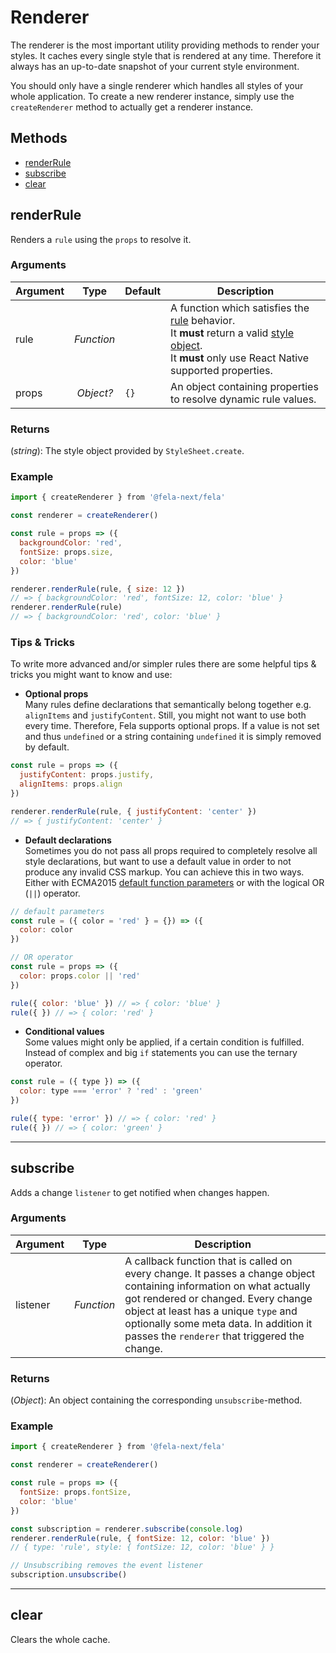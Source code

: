 # Renderer

The renderer is the most important utility providing methods to render your styles. It caches every single style that is rendered at any time. Therefore it always has an up-to-date snapshot of your current style environment.<br>

You should only have a single renderer which handles all styles of your whole application.
To create a new renderer instance, simply use the `createRenderer` method to actually get a renderer instance.

## Methods
* [renderRule](#renderrule)
* [subscribe](#subscribe)
* [clear](#clear)

## renderRule
Renders a `rule` using the `props` to resolve it.

### Arguments
| Argument | Type | Default | Description |
| --- | --- | --- | --- |
| rule | *Function* | | A function which satisfies the [rule](../../basics/Rules.md) behavior.<br>It **must** return a valid [style object](../../basics/Rules.md#styleobject).<br>It **must** only use React Native supported properties. |
| props | *Object?* | `{}` | An object containing properties to resolve dynamic rule values. |

### Returns
(*string*): The style object provided by `StyleSheet.create`.

### Example
```javascript
import { createRenderer } from '@fela-next/fela'

const renderer = createRenderer()

const rule = props => ({
  backgroundColor: 'red',
  fontSize: props.size,
  color: 'blue'
})

renderer.renderRule(rule, { size: 12 })
// => { backgroundColor: 'red', fontSize: 12, color: 'blue' }
renderer.renderRule(rule)
// => { backgroundColor: 'red', color: 'blue' }
```


### Tips & Tricks
To write more advanced and/or simpler rules there are some helpful tips & tricks you might want to know and use:

* **Optional props**<br>
Many rules define declarations that semantically belong together e.g. `alignItems` and `justifyContent`. Still, you might not want to use both every time. Therefore, Fela supports optional props. If a value is not set and thus `undefined` or a string containing `undefined` it is simply removed by default.

```javascript
const rule = props => ({
  justifyContent: props.justify,
  alignItems: props.align
})

renderer.renderRule(rule, { justifyContent: 'center' })
// => { justifyContent: 'center' }
```

* **Default declarations**<br>
Sometimes you do not pass all props required to completely resolve all style declarations, but want to use a default value in order to not produce any invalid CSS markup. You can achieve this in two ways. Either with ECMA2015 [default function parameters](https://developer.mozilla.org/en-US/docs/Web/JavaScript/Reference/Functions/Default_parameters) or with the logical OR (`||`) operator.

```javascript
// default parameters
const rule = ({ color = 'red' } = {}) => ({
  color: color
})

// OR operator
const rule = props => ({
  color: props.color || 'red'
})

rule({ color: 'blue' }) // => { color: 'blue' }
rule({ }) // => { color: 'red' }
```

* **Conditional values**<br>
Some values might only be applied, if a certain condition is fulfilled. Instead of complex and big `if` statements you can use the ternary operator.

```javascript
const rule = ({ type }) => ({
  color: type === 'error' ? 'red' : 'green'
})

rule({ type: 'error' }) // => { color: 'red' }
rule({ }) // => { color: 'green' }
```

---

## subscribe

Adds a change `listener` to get notified when changes happen.

### Arguments
| Argument | Type | Description |
| --- | --- | --- |
| listener | *Function* | A callback function that is called on every change. It passes a change object containing information on what actually got rendered or changed. Every change object at least has a unique `type` and optionally some meta data. In addition it passes the `renderer` that triggered the change. |

### Returns
(*Object*): An object containing the corresponding `unsubscribe`-method.

### Example
```javascript
import { createRenderer } from '@fela-next/fela'

const renderer = createRenderer()

const rule = props => ({
  fontSize: props.fontSize,
  color: 'blue'
})

const subscription = renderer.subscribe(console.log)
renderer.renderRule(rule, { fontSize: 12, color: 'blue' })
// { type: 'rule', style: { fontSize: 12, color: 'blue' } }

// Unsubscribing removes the event listener
subscription.unsubscribe()
```

---

## clear
Clears the whole cache.
